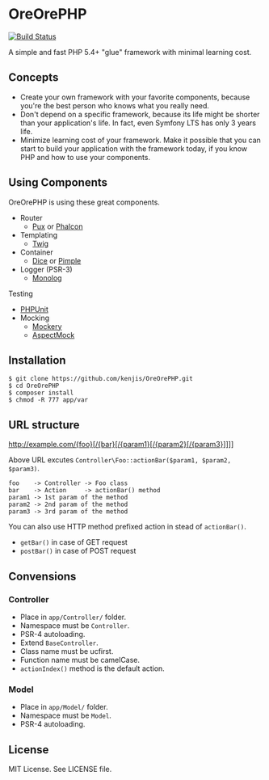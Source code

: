 # OreOrePHP

[![Build Status](https://travis-ci.org/kenjis/OreOrePHP.png)](https://travis-ci.org/kenjis/OreOrePHP)

A simple and fast PHP 5.4+ "glue" framework with minimal learning cost.

## Concepts

* Create your own framework with your favorite components, because you're the best person who knows what you really need.
* Don't depend on a specific framework, because its life might be shorter than your application's life. In fact, even Symfony LTS has only 3 years life.
* Minimize learning cost of your framework. Make it possible that you can start to build your application with the framework today, if you know PHP and how to use your components.

## Using Components

OreOrePHP is using these great components.

* Router
   * [Pux](https://github.com/c9s/Pux) or [Phalcon](https://github.com/phalcon/cphalcon)
* Templating
   * [Twig](https://github.com/fabpot/Twig)
* Container
   * [Dice](https://github.com/Jasrags/Dice) or [Pimple](https://github.com/fabpot/Pimple)
* Logger (PSR-3)
   * [Monolog](https://github.com/Seldaek/monolog)

Testing

* [PHPUnit](https://github.com/sebastianbergmann/phpunit/)
* Mocking
   * [Mockery](https://github.com/padraic/mockery)
   * [AspectMock](https://github.com/Codeception/AspectMock)

## Installation

~~~
$ git clone https://github.com/kenjis/OreOrePHP.git
$ cd OreOrePHP
$ composer install
$ chmod -R 777 app/var
~~~

## URL structure

http://example.com/{foo}[/{bar}[/{param1}[/{param2}[/{param3}]]]]

Above URL excutes `Controller\Foo::actionBar($param1, $param2, $param3)`.

~~~
foo    -> Controller -> Foo class
bar    -> Action     -> actionBar() method
param1 -> 1st param of the method
param2 -> 2nd param of the method
param3 -> 3rd param of the method
~~~

You can also use HTTP method prefixed action in stead of `actionBar()`.

 * `getBar()` in case of GET request
 * `postBar()` in case of POST request

## Convensions

### Controller

* Place in `app/Controller/` folder.
* Namespace must be `Controller`.
* PSR-4 autoloading.
* Extend `BaseController`.
* Class name must be ucfirst.
* Function name must be camelCase.
* `actionIndex()` method is the default action.

### Model

* Place in `app/Model/` folder.
* Namespace must be `Model`.
* PSR-4 autoloading.

## License

MIT License. See LICENSE file.
